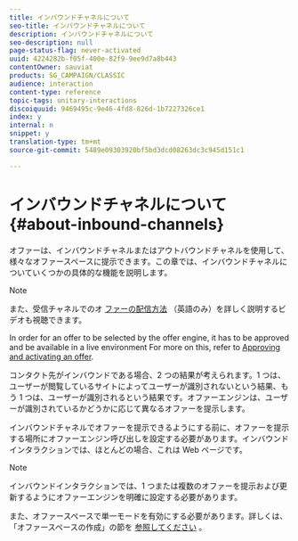```yaml
---
title: インバウンドチャネルについて
seo-title: インバウンドチャネルについて
description: インバウンドチャネルについて
seo-description: null
page-status-flag: never-activated
uuid: 4224282b-f05f-400e-82f9-9ee9d7a8b443
contentOwner: sauviat
products: SG_CAMPAIGN/CLASSIC
audience: interaction
content-type: reference
topic-tags: unitary-interactions
discoiquuid: 9469495c-9e46-4fd8-826d-1b7227326ce1
index: y
internal: n
snippet: y
translation-type: tm+mt
source-git-commit: 5489e09303920bf5bd3dcd08263dc3c945d151c1

---
```



# インバウンドチャネルについて{#about-inbound-channels}

オファーは、インバウンドチャネルまたはアウトバウンドチャネルを使用して、様々なオファースペースに提示できます。この章では、インバウンドチャネルについていくつかの具体的な機能を説明します。

>[!NOTE]
>
>また、受信チャネルでのオ [ファーの配信方法](https://helpx.adobe.com/campaign/classic/how-to/deliver-an-offer-on-inbound-channel-in-acv6.html) （英語のみ）を詳しく説明するビデオも視聴できます。

In order for an offer to be selected by the offer engine, it has to be approved and be available in a live environment For more on this, refer to [Approving and activating an offer](../../interaction/using/approving-and-activating-an-offer.md).

コンタクト先がインバウンドである場合、2 つの結果が考えられます。1 つは、ユーザーが閲覧しているサイトによってユーザーが識別されないという結果、もう 1 つは、ユーザーが識別されるという結果です。オファーエンジンは、ユーザーが識別されているかどうかに応じて異なるオファーを提示します。

インバウンドチャネルでオファーを提示できるようにする前に、オファーを提示する場所にオファーエンジン呼び出しを設定する必要があります。インバウンドインタラクションでは、ほとんどの場合、これは Web ページです。

>[!NOTE]
>
>インバウンドインタラクションでは、1 つまたは複数のオファーを提示および更新するようにオファーエンジンを明確に設定する必要があります。
>
>また、オファースペースで単一モードを有効にする必要があります。詳しくは、「オファースペースの作成」の節を [参照してください](../../interaction/using/creating-offer-spaces.md) 。
